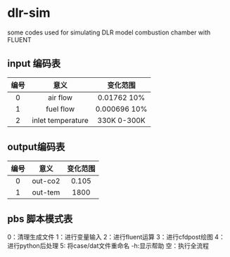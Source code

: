 <!--
 * @Author: wanglei
 * @Date: 2022-11-03 15:59:29
 * @LastEditTime: 2022-11-14 16:28:14
 * @Description: readme
-->
# dlr-sim
some codes used for simulating DLR model combustion chamber with FLUENT

## input 编码表
|编号|意义|变化范围|
|:-:|:-:|:-:|
|0|air flow|0.01762 10%|
|1|fuel flow|0.000696 10%|
|2|inlet temperature|330K 0-300K|

## output编码表
|编号|意义|变化范围|
|:-:|:-:|:-:|
|0|out-co2|0.105|
|1|out-tem|1800|

## pbs 脚本模式表
0：清理生成文件
1：进行变量输入
2：进行fluent运算
3：进行cfdpost绘图
4：进行python后处理
5: 将case/dat文件重命名
-h:显示帮助
空：执行全流程
